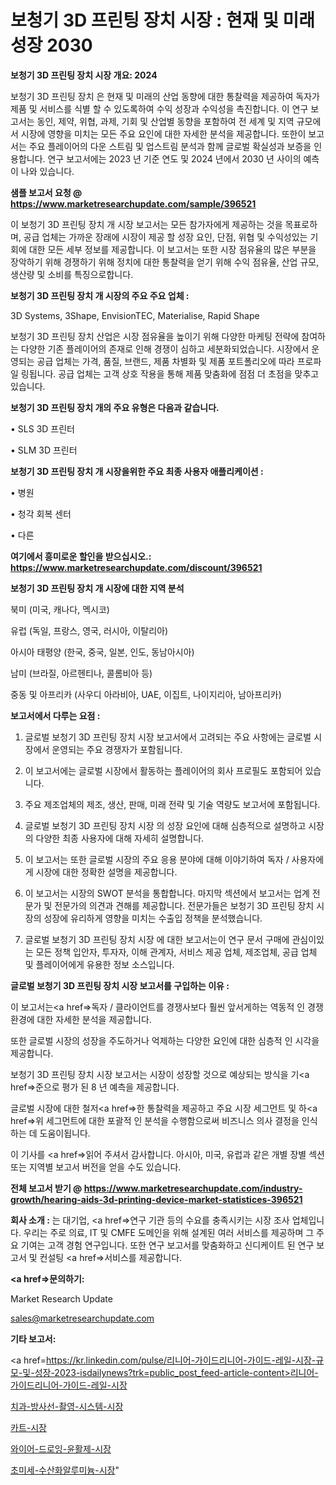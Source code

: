 # 보청기 3D 프린팅 장치 시장 : 현재 및 미래 성장 2030

<strong>보청기 3D 프린팅 장치 시장 개요: 2024</strong>

보청기 3D 프린팅 장치 은 현재 및 미래의 산업 동향에 대한 통찰력을 제공하여 독자가 제품 및 서비스를 식별 할 수 있도록하여 수익 성장과 수익성을 촉진합니다. 이 연구 보고서는 동인, 제약, 위협, 과제, 기회 및 산업별 동향을 포함하여 전 세계 및 지역 규모에서 시장에 영향을 미치는 모든 주요 요인에 대한 자세한 분석을 제공합니다. 또한이 보고서는 주요 플레이어의 다운 스트림 및 업스트림 분석과 함께 글로벌 확실성과 보증을 인용합니다. 연구 보고서에는 2023 년 기준 연도 및 2024 년에서 2030 년 사이의 예측이 나와 있습니다.



<strong>샘플 보고서 요청 @ <a href=https://www.marketresearchupdate.com/sample/396521>https://www.marketresearchupdate.com/sample/396521</a></strong>

이 보청기 3D 프린팅 장치 개 시장 보고서는 모든 참가자에게 제공하는 것을 목표로하며, 공급 업체는 가까운 장래에 시장이 제공 할 성장 요인, 단점, 위협 및 수익성있는 기회에 대한 모든 세부 정보를 제공합니다. 이 보고서는 또한 시장 점유율의 많은 부분을 장악하기 위해 경쟁하기 위해 정치에 대한 통찰력을 얻기 위해 수익 점유율, 산업 규모, 생산량 및 소비를 특징으로합니다.



<strong>보청기 3D 프린팅 장치 개 시장의 주요 주요 업체 :</strong>

3D Systems, 3Shape, EnvisionTEC, Materialise, Rapid Shape

보청기 3D 프린팅 장치 산업은 시장 점유율을 높이기 위해 다양한 마케팅 전략에 참여하는 다양한 기존 플레이어의 존재로 인해 경쟁이 심하고 세분화되었습니다. 시장에서 운영되는 공급 업체는 가격, 품질, 브랜드, 제품 차별화 및 제품 포트폴리오에 따라 프로파일 링됩니다. 공급 업체는 고객 상호 작용을 통해 제품 맞춤화에 점점 더 초점을 맞추고 있습니다.



<strong>보청기 3D 프린팅 장치 개의 주요 유형은 다음과 같습니다.</strong>

• SLS 3D 프린터

• SLM 3D 프린터



<strong>보청기 3D 프린팅 장치 개 시장을위한 주요 최종 사용자 애플리케이션 :</strong>

• 병원

• 청각 회복 센터

• 다른



<strong>여기에서 흥미로운 할인을 받으십시오.: <a href=https://www.marketresearchupdate.com/discount/396521>https://www.marketresearchupdate.com/discount/396521</a></strong>



<strong>보청기 3D 프린팅 장치 개 시장에 대한 지역 분석</strong>

북미 (미국, 캐나다, 멕시코)

유럽 (독일, 프랑스, 영국, 러시아, 이탈리아)

아시아 태평양 (한국, 중국, 일본, 인도, 동남아시아)

남미 (브라질, 아르헨티나, 콜롬비아 등)

중동 및 아프리카 (사우디 아라비아, UAE, 이집트, 나이지리아, 남아프리카)



<strong>보고서에서 다루는 요점 :</strong>

1. 글로벌 보청기 3D 프린팅 장치 시장 보고서에서 고려되는 주요 사항에는 글로벌 시장에서 운영되는 주요 경쟁자가 포함됩니다.

2. 이 보고서에는 글로벌 시장에서 활동하는 플레이어의 회사 프로필도 포함되어 있습니다.

3. 주요 제조업체의 제조, 생산, 판매, 미래 전략 및 기술 역량도 보고서에 포함됩니다.

4. 글로벌 보청기 3D 프린팅 장치 시장 의 성장 요인에 대해 심층적으로 설명하고 시장의 다양한 최종 사용자에 대해 자세히 설명합니다.

5. 이 보고서는 또한 글로벌 시장의 주요 응용 분야에 대해 이야기하여 독자 / 사용자에게 시장에 대한 정확한 설명을 제공합니다.

6. 이 보고서는 시장의 SWOT 분석을 통합합니다. 마지막 섹션에서 보고서는 업계 전문가 및 전문가의 의견과 견해를 제공합니다. 전문가들은 보청기 3D 프린팅 장치 시장의 성장에 유리하게 영향을 미치는 수출입 정책을 분석했습니다.

7. 글로벌 보청기 3D 프린팅 장치 시장 에 대한 보고서는이 연구 문서 구매에 관심이있는 모든 정책 입안자, 투자자, 이해 관계자, 서비스 제공 업체, 제조업체, 공급 업체 및 플레이어에게 유용한 정보 소스입니다.



<strong>글로벌 보청기 3D 프린팅 장치 시장 보고서를 구입하는 이유 :</strong>

이 보고서는<a href=>독자 / 클</a>라이언트를 경쟁사보다 훨씬 앞서게하는 역동적 인 경쟁 환경에 대한 자세한 분석을 제공합니다.

또한 글로벌 시장의 성장을 주도하거나 억제하는 다양한 요인에 대한 심층적 인 시각을 제공합니다.

보청기 3D 프린팅 장치 시장 보고서는 시장이 성장할 것으로 예상되는 방식을 기<a href=>준으로</a> 평가 된 8 년 예측을 제공합니다.

글로벌 시장에 대한 철저<a href=>한 통찰력</a>을 제공하고 주요 시장 세그먼트 및 하<a href=>위 세그</a>먼트에 대한 포괄적 인 분석을 수행함으로써 비즈니스 의사 결정을 인식하는 데 도움이됩니다.

이 기사를 <a href=>읽어 주</a>셔서 감사합니다. 아시아, 미국, 유럽과 같은 개별 장별 섹션 또는 지역별 보고서 버전을 얻을 수도 있습니다.



<strong>전체 보고서 받기 @ <a href=https://www.marketresearchupdate.com/industry-growth/hearing-aids-3d-printing-device-market-statistices-396521>https://www.marketresearchupdate.com/industry-growth/hearing-aids-3d-printing-device-market-statistices-396521</a></strong>



<strong>회사 소개 :</strong>
는 대기업, <a href=>연구 기</a>관 등의 수요를 충족시키는 시장 조사 업체입니다. 우리는 주로 의료, IT 및 CMFE 도메인을 위해 설계된 여러 서비스를 제공하며 그 주요 기여는 고객 경험 연구입니다. 또한 연구 보고서를 맞춤화하고 신디케이트 된 연구 보고서 및 컨설팅 <a href=>서비</a>스를 제공합니다.



<strong><a href=>문의하기:</a></strong>

Market Research Update

sales@marketresearchupdate.com



<strong>기타 보고서:</strong>

<a href=https://kr.linkedin.com/pulse/리니어-가이드리니어-가이드-레일-시장-규모-및-성장-2023-isdailynews?trk=public_post_feed-article-content>리니어-가이드리니어-가이드-레일-시장</a>

<a href=https://www.linkedin.com/pulse/치과-방사선-촬영-시스템-시장-현재-및-미래-성장-2029-analytics-alchemy-360-analysis-lqpxf/>치과-방사선-촬영-시스템-시장</a>

<a href=https://www.linkedin.com/pulse/카트-시장-진입-전략-및-위험-평가2029년-survey-spotlight-pro-24-analysis-dnwgf/>카트-시장</a>

<a href=https://www.linkedin.com/pulse/와이어-드로잉-윤활제-시장-현재-및-미래-성장-2029-isdailynews-c5vhf/>와이어-드로잉-윤활제-시장</a>

<a href=https://www.linkedin.com/pulse/초미세-수산화알루미늄-시장-규모-및-성장-2023-data-dive-diaries-24-analysis-do0sc/>초미세-수산화알루미늄-시장</a>"
